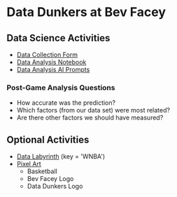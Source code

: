 # Data Dunkers at Bev Facey

## Data Science Activities

* [Data Collection Form](https://docs.google.com/forms/d/e/1FAIpQLSfWSFRRHutbILgzqjuFj0AxFFZ27DN7cxGLvTUCXinS5Rb0KA/viewform)
* [Data Analysis Notebook](https://colab.research.google.com/drive/1Lv8MH4w_BOR4_2Mr3KDAtSdY_AuP_wWF)
* [Data Analysis AI Prompts](ai.md)

### Post-Game Analysis Questions

* How accurate was the prediction?
* Which factors (from our data set) were most related?
* Are there other factors we should have measured?

## Optional Activities

* [Data Labyrinth](https://datadunkers.ca/jupyterlite/notebooks/index.html?path=data-labyrith%2Fmini-basketball%2Fmini-basketball.ipynb) (key = 'WNBA')
* [Pixel Art](https://www.piskelapp.com)
  * Basketball
  * Bev Facey Logo
  * Data Dunkers Logo
